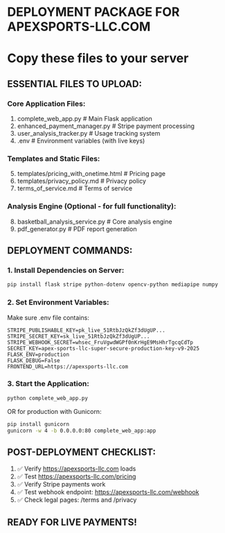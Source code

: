 # DEPLOYMENT PACKAGE FOR APEXSPORTS-LLC.COM
# Copy these files to your server

## ESSENTIAL FILES TO UPLOAD:

### Core Application Files:
1. complete_web_app.py          # Main Flask application
2. enhanced_payment_manager.py  # Stripe payment processing
3. user_analysis_tracker.py     # Usage tracking system
4. .env                         # Environment variables (with live keys)

### Templates and Static Files:
5. templates/pricing_with_onetime.html    # Pricing page
6. templates/privacy_policy.md            # Privacy policy
7. terms_of_service.md                    # Terms of service

### Analysis Engine (Optional - for full functionality):
8. basketball_analysis_service.py         # Core analysis engine
9. pdf_generator.py                       # PDF report generation

## DEPLOYMENT COMMANDS:

### 1. Install Dependencies on Server:
```bash
pip install flask stripe python-dotenv opencv-python mediapipe numpy
```

### 2. Set Environment Variables:
Make sure .env file contains:
```
STRIPE_PUBLISHABLE_KEY=pk_live_51RtbJzQkZf3dUgUP...
STRIPE_SECRET_KEY=sk_live_51RtbJzQkZf3dUgUP...
STRIPE_WEBHOOK_SECRET=whsec_FruVgwdWGPf0nKrHgE9MsHhrTgcqCdTp
SECRET_KEY=apex-sports-llc-super-secure-production-key-v9-2025
FLASK_ENV=production
FLASK_DEBUG=False
FRONTEND_URL=https://apexsports-llc.com
```

### 3. Start the Application:
```bash
python complete_web_app.py
```

OR for production with Gunicorn:
```bash
pip install gunicorn
gunicorn -w 4 -b 0.0.0.0:80 complete_web_app:app
```

## POST-DEPLOYMENT CHECKLIST:

1. ✅ Verify https://apexsports-llc.com loads
2. ✅ Test https://apexsports-llc.com/pricing
3. ✅ Verify Stripe payments work
4. ✅ Test webhook endpoint: https://apexsports-llc.com/webhook
5. ✅ Check legal pages: /terms and /privacy

## READY FOR LIVE PAYMENTS!
